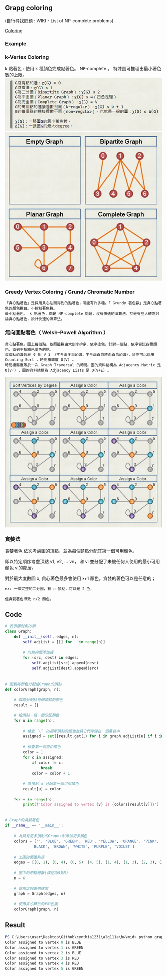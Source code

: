 ## Grapg coloring 
(自行尋找問題 : WIKI - List of NP-complete problems)

[Coloring](https://web.ntnu.edu.tw/~algo/Coloring.html#1)

### Example
### k-Vertex Coloring
k 點著色 : 使用 k 種顏色完成點著色。 NP-complete 。
特殊圖可推理出最小著色數的上限。
![x(G)](https://github.com/cyncyn23/alg111a/blob/main/hw/mid/x(G).jpg)
![kVertex](https://github.com/cyncyn23/alg111a/blob/main/hw/mid/kVertex.jpg)
### Greedy Vertex Coloring / Grundy Chromatic Number
```
「貪心點著色」是採用貪心法而得到的點著色，可能有許多種。「 Grundy 著色數」是貪心點著色的顏色數目。不控制著色數。
最小點著色、 k 點著色，都是 NP-complete 問題，沒有快速的演算法。於是有些人轉為討論貪心點著色，設計快速的演算法。
```

### 無向圖點著色（ Welsh–Powell Algorithm ）
```
貪心點著色。圖上每個點，依照邊數由大到小排序，依序塗色。針對一個點，依序嘗試各種顏色，直到不牴觸已塗色的點。
每個點的邊數是 0 到 V-1 （不考慮多重的邊、不考慮自己連向自己的邊），排序可以採用 Counting Sort ，時間複雜度 O(V) 。
時間複雜度等於一次 Graph Traversal 的時間。圖的資料結構為 Adjacency Matrix 是 O(V²) ，圖的資料結構為 Adjacency Lists 是 O(V+E) 。
```

![welsh](welshPowell.jpg)

### 貪婪法
貪婪著色 依次考慮圖的頂點，並為每個頂點分配其第一個可用顏色，

即以特定順序考慮頂點 v1, v2, … vn， 和 vi 並分配了未被任何人使用的最小可用顏色 vi的鄰居。

對於最大度數圖 x, 貪心著色最多會使用 x+1 顏色。貪婪的著色可以是任意的；
```
ex: 一個完整的二分圖，有 n 頂點，可以是 2 色，

但貪婪著色導致 n/2 顏色。
```

## Code
```py
# 表示圖對象的類
class Graph:
    def __init__(self, edges, n):
        self.adjList = [[] for _ in range(n)]
 
        # 向無向圖添加邊
        for (src, dest) in edges:
            self.adjList[src].append(dest)
            self.adjList[dest].append(src)
 
 
# 函數將顏色分配給Graph的頂點
def colorGraph(graph, n):
 
    # 跟踪分配給每個頂點的顏色
    result = {}
 
    # 給頂點一個一個分配顏色
    for u in range(n):
 
        # 檢查 `u` 的相鄰頂點的顏色並將它們存儲在一個集合中
        assigned = set([result.get(i) for i in graph.adjList[u] if i in result])
 
        # 檢查第一個自由顏色
        color = 1
        for c in assigned:
            if color != c:
                break
            color = color + 1
 
        # 為頂點`u`分配第一個可用顏色
        result[u] = color
 
    for v in range(n):
        print(f'Color assigned to vertex {v} is {colors[result[v]]}')
 
 
# Graph的貪婪著色
if __name__ == '__main__':
 
    # 為具有更多頂點的Graphs形添加更多顏色
    colors = ['', 'BLUE', 'GREEN', 'RED', 'YELLOW', 'ORANGE', 'PINK',
            'BLACK', 'BROWN', 'WHITE', 'PURPLE', 'VOILET']
 
    # 上圖的圖邊列表
    edges = [(0, 1), (0, 4), (0, 5), (4, 5), (1, 4), (1, 3), (2, 3), (2, 4)]
 
    # 圖中的節點總數(標記為0到5)
    n = 6
 
    # 從給定的邊構建圖
    graph = Graph(edges, n)
 
    # 使用貪心算法的#彩色圖
    colorGraph(graph, n)
```
## Result
```powershell
PS C:\Users\user\Desktop\Github\cynthia1231\alg111a\hw\mid> python graphColor.py
Color assigned to vertex 0 is BLUE
Color assigned to vertex 1 is GREEN
Color assigned to vertex 2 is BLUE
Color assigned to vertex 3 is RED
Color assigned to vertex 4 is RED
Color assigned to vertex 5 is GREEN

```
